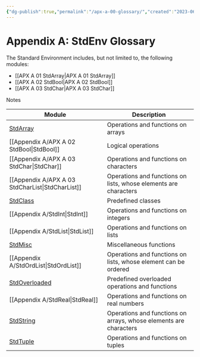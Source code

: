 ```yaml
---
{"dg-publish":true,"permalink":"/apx-a-00-glossary/","created":"2023-06-20T18:37:36.387+02:00","updated":"2023-07-16T17:36:49.423+02:00"}
---
```



# Appendix A: StdEnv Glossary

The Standard Environment includes, but not limited to, the following modules:
- [[APX A 01 StdArray\|APX A 01 StdArray]]
- [[APX A 02 StdBool\|APX A 02 StdBool]]
- [[APX A 03 StdChar\|APX A 03 StdChar]]

Notes 

| Module                                         | Description                                                       |
| ---------------------------------------------- | ----------------------------------------------------------------- |
| [StdArray](APX%20A%2001%20StdArray.md)           | Operations and functions on arrays                                |
| [[Appendix A/APX A 02 StdBool\|StdBool]]                | Logical operations                                                |
| [[Appendix A/APX A 03 StdChar\|StdChar]]                | Operations and functions on characters                            |
| [[Appendix A/APX A 03 StdCharList\|StdCharList]]        | Operations and functions on lists, whose elements are characters  |
| [StdClass](Appendix%20A/stdclass.md)           | Predefined classes                                                |
| [[Appendix A/StdInt\|StdInt]]                  | Operations and functions on integers                              |
| [[Appendix A/StdList\|StdList]]                | Operations and functions on lists                                 |
| [StdMisc](Appendix%20A/StdMisc.md)             | Miscellaneous functions                                           |
| [[Appendix A/StdOrdList\|StdOrdList]]          | Operations and functions on lists, whose element can be ordered   |
| [StdOverloaded](Appendix%20A/stdoverloaded.md) | Predefined overloaded operations and functions                    |
| [[Appendix A/StdReal\|StdReal]]                | Operations and functions on real numbers                          |
| [StdString](Appendix%20A/stdstring.md)         | Operations and functions on arrays, whose elements are characters |
| [StdTuple](Appendix%20A/stdtuple.md)           | Operations and functions on tuples                                |